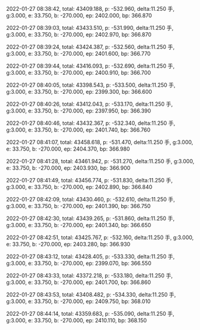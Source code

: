 2022-01-27 08:38:42, total: 43409.188, p: -532.960, delta:11.250 手, g:3.000, e: 33.750, b: -270.000, ep: 2402.000, bp: 366.870

2022-01-27 08:39:03, total: 43433.510, p: -531.990, delta:11.250 手, g:3.000, e: 33.750, b: -270.000, ep: 2402.970, bp: 366.870

2022-01-27 08:39:24, total: 43424.387, p: -532.560, delta:11.250 手, g:3.000, e: 33.750, b: -270.000, ep: 2401.600, bp: 366.770

2022-01-27 08:39:44, total: 43416.093, p: -532.690, delta:11.250 手, g:3.000, e: 33.750, b: -270.000, ep: 2400.910, bp: 366.700

2022-01-27 08:40:05, total: 43398.543, p: -533.500, delta:11.250 手, g:3.000, e: 33.750, b: -270.000, ep: 2399.300, bp: 366.600

2022-01-27 08:40:26, total: 43412.043, p: -533.170, delta:11.250 手, g:3.000, e: 33.750, b: -270.000, ep: 2397.950, bp: 366.390

2022-01-27 08:40:46, total: 43432.367, p: -532.340, delta:11.250 手, g:3.000, e: 33.750, b: -270.000, ep: 2401.740, bp: 366.760

2022-01-27 08:41:07, total: 43458.618, p: -531.470, delta:11.250 手, g:3.000, e: 33.750, b: -270.000, ep: 2404.370, bp: 366.980

2022-01-27 08:41:28, total: 43461.942, p: -531.270, delta:11.250 手, g:3.000, e: 33.750, b: -270.000, ep: 2403.930, bp: 366.900

2022-01-27 08:41:49, total: 43456.774, p: -531.830, delta:11.250 手, g:3.000, e: 33.750, b: -270.000, ep: 2402.890, bp: 366.840

2022-01-27 08:42:09, total: 43430.460, p: -532.610, delta:11.250 手, g:3.000, e: 33.750, b: -270.000, ep: 2401.390, bp: 366.750

2022-01-27 08:42:30, total: 43439.265, p: -531.860, delta:11.250 手, g:3.000, e: 33.750, b: -270.000, ep: 2401.340, bp: 366.650

2022-01-27 08:42:51, total: 43425.767, p: -532.160, delta:11.250 手, g:3.000, e: 33.750, b: -270.000, ep: 2403.280, bp: 366.930

2022-01-27 08:43:12, total: 43428.405, p: -533.330, delta:11.250 手, g:3.000, e: 33.750, b: -270.000, ep: 2399.070, bp: 366.550

2022-01-27 08:43:33, total: 43372.218, p: -533.180, delta:11.250 手, g:3.000, e: 33.750, b: -270.000, ep: 2401.700, bp: 366.860

2022-01-27 08:43:53, total: 43408.482, p: -534.330, delta:11.250 手, g:3.000, e: 33.750, b: -270.000, ep: 2409.750, bp: 368.010

2022-01-27 08:44:14, total: 43359.683, p: -535.090, delta:11.250 手, g:3.000, e: 33.750, b: -270.000, ep: 2410.110, bp: 368.150